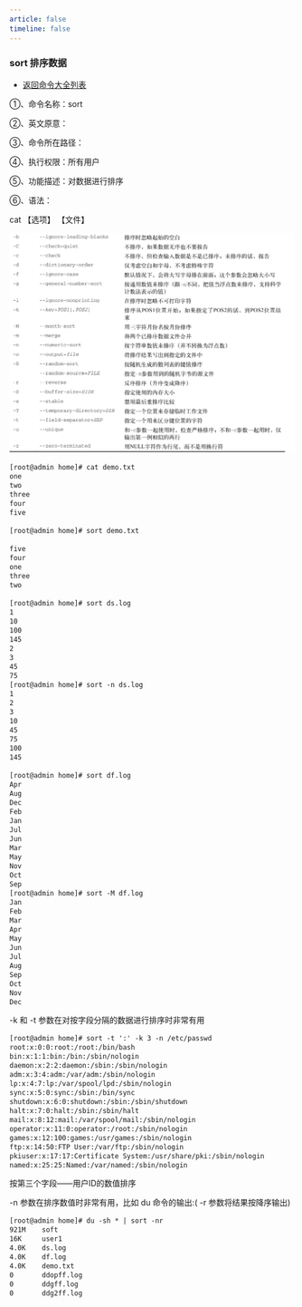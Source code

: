 ```yaml
---
article: false
timeline: false
---
```

### sort 排序数据

- [返回命令大全列表](./command.md#文档编辑)

①、命令名称：sort

②、英文原意：

③、命令所在路径：

④、执行权限：所有用户

⑤、功能描述：对数据进行排序

⑥、语法：

cat 【选项】 【文件】

![](./sort.assets/true-image-20220913170020223.png)

```shell
[root@admin home]# cat demo.txt
one
two
three
four
five

[root@admin home]# sort demo.txt

five
four
one
three
two

[root@admin home]# sort ds.log
1
10
100
145
2
3
45
75
[root@admin home]# sort -n ds.log
1
2
3
10
45
75
100
145

[root@admin home]# sort df.log
Apr
Aug
Dec
Feb
Jan
Jul
Jun
Mar
May
Nov
Oct
Sep
[root@admin home]# sort -M df.log
Jan
Feb
Mar
Apr
May
Jun
Jul
Aug
Sep
Oct
Nov
Dec
```

-k 和 -t 参数在对按字段分隔的数据进行排序时非常有用

```shell
[root@admin home]# sort -t ':' -k 3 -n /etc/passwd
root:x:0:0:root:/root:/bin/bash
bin:x:1:1:bin:/bin:/sbin/nologin
daemon:x:2:2:daemon:/sbin:/sbin/nologin
adm:x:3:4:adm:/var/adm:/sbin/nologin
lp:x:4:7:lp:/var/spool/lpd:/sbin/nologin
sync:x:5:0:sync:/sbin:/bin/sync
shutdown:x:6:0:shutdown:/sbin:/sbin/shutdown
halt:x:7:0:halt:/sbin:/sbin/halt
mail:x:8:12:mail:/var/spool/mail:/sbin/nologin
operator:x:11:0:operator:/root:/sbin/nologin
games:x:12:100:games:/usr/games:/sbin/nologin
ftp:x:14:50:FTP User:/var/ftp:/sbin/nologin
pkiuser:x:17:17:Certificate System:/usr/share/pki:/sbin/nologin
named:x:25:25:Named:/var/named:/sbin/nologin
```

按第三个字段——用户ID的数值排序

-n 参数在排序数值时非常有用，比如 du 命令的输出:( -r 参数将结果按降序输出)

```shell
[root@admin home]# du -sh * | sort -nr
921M    soft
16K     user1
4.0K    ds.log
4.0K    df.log
4.0K    demo.txt
0       ddopff.log
0       ddgff.log
0       ddg2ff.log

```

